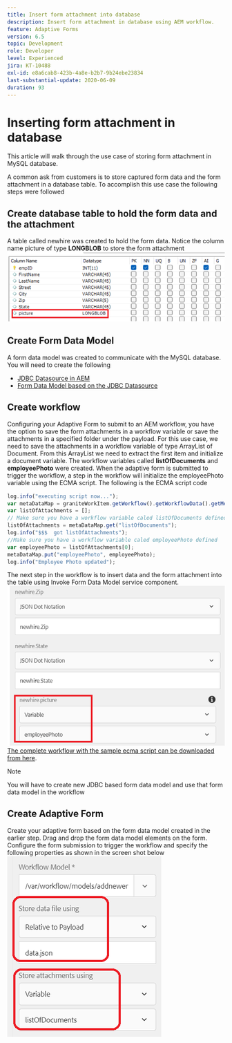 ```yaml
---
title: Insert form attachment into database
description: Insert form attachment in database using AEM workflow.
feature: Adaptive Forms
version: 6.5
topic: Development
role: Developer
level: Experienced
jira: KT-10488
exl-id: e8a6cab8-423b-4a8e-b2b7-9b24ebe23834
last-substantial-update: 2020-06-09
duration: 93
---
```

# Inserting form attachment in database

This article will walk through the use case of storing form attachment in MySQL database.

A common ask from customers is to store captured form data and the form attachment in a database table.
To accomplish this use case the following steps were followed

## Create database table to hold the form data and the attachment

A table called newhire was created to hold the form data. Notice the column name picture of type **LONGBLOB** to store the form attachment
![table-schema](assets/insert-picture-table.png) 

## Create Form Data Model

A form data model was created to communicate with the MySQL database. You will need to create the following

* [JDBC Datasource in AEM](./data-integration-technical-video-setup.md)
* [Form Data Model based on the JDBC Datasource](./jdbc-data-model-technical-video-use.md) 

## Create workflow

Configuring your Adaptive Form to submit to an AEM workflow, you have the option to save the form attachments in a workflow variable or save the attachments in a specified folder under the payload. For this use case, we need to save the attachments in a workflow variable of type ArrayList of Document. From this ArrayList we need to extract the first item and initialize a document variable. The workflow variables called **listOfDocuments** and **employeePhoto** were created.
When the adaptive form is submitted to trigger the workflow, a step in the workflow will initialize the employeePhoto variable using the ECMA script. The following is the ECMA script code

``` javascript
log.info("executing script now...");
var metaDataMap = graniteWorkItem.getWorkflow().getWorkflowData().getMetaDataMap();
var listOfAttachments = [];
// Make sure you have a workflow variable caled listOfDocuments defined
listOfAttachments = metaDataMap.get("listOfDocuments");
log.info("$$$  got listOfAttachments");
//Make sure you have a workflow variable caled employeePhoto defined
var employeePhoto = listOfAttachments[0];
metaDataMap.put("employeePhoto", employeePhoto);
log.info("Employee Photo updated");

```

The next step in the workflow is to insert data and the form attachment into the table using Invoke Form Data Model service component.
![insert-pic](assets/fdm-insert-pic.png)
[The complete workflow with the sample ecma script can be downloaded from here](assets/add-new-employee.zip).

>[!NOTE]
> You will have to create new JDBC based form data model and use that form data model in the workflow

## Create Adaptive Form 

Create your adaptive form based on the form data model created in the earlier step. Drag and drop the form data model elements on the form. Configure the form submission to trigger the workflow and specify the following properties as shown in the screen shot below
![form-attachments](assets/form-attachments.png)
